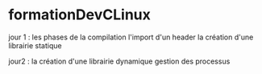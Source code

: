 # formationDevCLinux

jour 1 :
les phases de la compilation
l'import d'un header
la création d'une librairie statique

jour2 :
la création d'une librairie dynamique
gestion des processus
